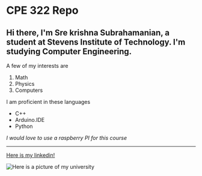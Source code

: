 # CPE 322 Repo
## **Hi there, I'm Sre krishna Subrahamanian, a student at Stevens Institute of Technology. I'm studying Computer Engineering.**

A few of my interests are
1. Math
2. Physics
3. Computers

I am proficient in these languages
- C++
- Arduino.IDE
- Python

*I would love to use a raspberry PI for this course*

---

[Here is my linkedin!](https://www.linkedin.com/in/srekrishnasubrahamanian/)

![Here is a picture of my university](https://www.google.com/url?sa=i&url=https%3A%2F%2Fwww.stevens.edu%2F&psig=AOvVaw1cM5PP9DHS9eHdYO40AZgY&ust=1738081655600000&source=images&cd=vfe&opi=89978449&ved=0CBQQjRxqFwoTCIj_lu-olosDFQAAAAAdAAAAABAJ)

